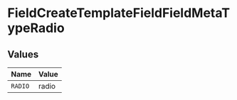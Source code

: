 # FieldCreateTemplateFieldFieldMetaTypeRadio


## Values

| Name    | Value   |
| ------- | ------- |
| `RADIO` | radio   |
